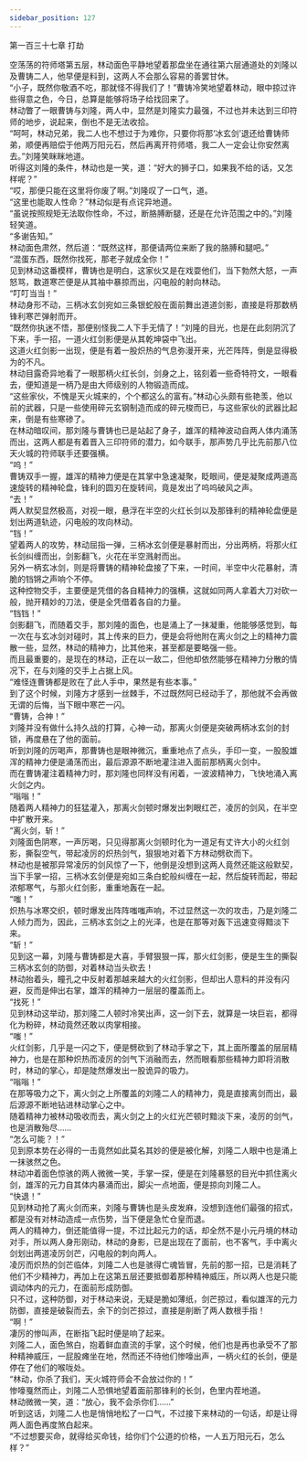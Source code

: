 ```yaml
---
sidebar_position: 127
---
```

 第一百三十七章 打劫


空荡荡的符师塔第五层，林动面色平静地望着那盘坐在通往第六层通道处的刘隆以及曹铸二人，他早便是料到，这两人不会那么容易的善罢甘休。  
“小子，既然你敬酒不吃，那就怪不得我们了！”曹铸冷笑地望着林动，眼中掠过许些得意之色，今日，总算是能够将场子给找回来了。  
林动瞥了一眼曹铸与刘隆，两人中，显然是刘隆实力最强，不过也并未达到三印符师的地步，说起来，倒也不是无法收拾。  
“呵呵，林动兄弟，我二人也不想过于为难你，只要你将那‘冰玄剑’退还给曹铸师弟，顺便再赔偿于他两万阳元石，然后再离开符师塔，我二人一定会让你安然离去。”刘隆笑眯眯地道。  
听得这刘隆的条件，林动也是一笑，道：“好大的狮子口，如果我不给的话，又怎样呢？”  
“哎，那便只能在这里将你废了啊。”刘隆叹了一口气，道。  
“这里也能取人性命？”林动似是有点诧异地道。  
“虽说按照规矩无法取你性命，不过，断胳膊断腿，还是在允许范围之中的。”刘隆轻笑道。  
“多谢告知。”  
林动面色肃然，然后道：“既然这样，那便请两位来断了我的胳膊和腿吧。”  
“混蛋东西，既然你找死，那老子就成全你！”  
见到林动这番模样，曹铸也是明白，这家伙又是在戏耍他们，当下勃然大怒，一声怒骂，数道寒芒便是从其袖中暴掠而出，闪电般的射向林动。  
“叮叮当当！”  
林动身形不动，三柄冰玄剑宛如三条银蛇般在面前舞出道道剑影，直接是将那数柄锋利寒芒弹射而开。  
“既然你执迷不悟，那便别怪我二人下手无情了！”刘隆的目光，也是在此刻阴沉了下来，手一招，一道火红剑影便是从其乾坤袋中飞出。  
这道火红剑影一出现，便是有着一股炽热的气息弥漫开来，光芒阵阵，倒是显得极为的不凡。  
林动目露奇异地看了一眼那柄火红长剑，剑身之上，铭刻着一些奇特符文，一眼看去，便知道是一柄乃是由大师级别的人物锻造而成。  
“这些家伙，不愧是天火城来的，个个都这么的富有。”林动心头颇有些艳羡，他以前的武器，只是一些使用碎元玄钢制造而成的碎元梭而已，与这些家伙的武器比起来，倒是有些寒碜了。  
在林动暗叹间，那刘隆与曹铸也已是站起了身子，雄浑的精神波动自两人体内涌荡而出，这两人都是有着晋入三印符师的潜力，如今联手，那声势几乎比先前那八位天火城的符师联手还要强横。  
“呜！”  
曹铸双手一握，雄浑的精神力便是在其掌中急速凝聚，眨眼间，便是凝聚成两道高速旋转的精神轮盘，锋利的圆刃在旋转间，竟是发出了呜呜破风之声。  
“去！”  
两人默契显然极高，对视一眼，悬浮在半空的火红长剑以及那锋利的精神轮盘便是划出两道轨迹，闪电般的攻向林动。  
“铛！”  
望着两人的攻势，林动屈指一弹，三柄冰玄剑便是暴射而出，分出两柄，将那火红长剑纠缠而出，剑影翻飞，火花在半空溅射而出。  
另外一柄玄冰剑，则是将曹铸的精神轮盘接了下来，一时间，半空中火花暴射，清脆的铛锵之声响个不停。  
这种控物交手，主要便是凭借的各自精神力的强横，这就如同两人拿着大刀对砍一般，抛开精妙的刀法，便是全凭借着各自的力量。  
“铛铛！”  
剑影翻飞，而随着交手，那刘隆的面色，也是涌上了一抹凝重，他能够感觉到，每一次在与玄冰剑对碰时，其上传来的巨力，便是会将他附在离火剑之上的精神力震散一些，显然，林动的精神力，比其他来，甚至都是要略强一些。  
而且最重要的，是现在的林动，正在以一敌二，但他却依然能够在精神力分散的情况下，在与刘隆的交手上占据上风。  
“难怪连曹铸都是败在了此人手中，果然是有些本事。”  
到了这个时候，刘隆方才感到一丝棘手，不过既然阿已经动手了，那他就不会再做无谓的后悔，当下眼中寒芒一闪。  
“曹铸，合神！”  
刘隆并没有做什么持久战的打算，心神一动，那离火剑便是突破两柄冰玄剑的封锁，再度悬在了他的面前。  
听到刘隆的厉喝声，那曹铸也是眼神微沉，重重地点了点头，手印一变，一股股雄浑的精神力便是涌荡而出，最后源源不断地灌注进入面前那柄离火剑中。  
而在曹铸灌注着精神力时，那刘隆也同样没有闲着，一波波精神力，飞快地涌入离火剑之内。  
“嗡嗡！”  
随着两人精神力的狂猛灌入，那离火剑顿时爆发出刺眼红芒，凌厉的剑风，在半空中扩散开来。  
“离火剑，斩！”  
刘隆面色阴寒，一声厉喝，只见得那离火剑顿时化为一道足有丈许大小的火红剑影，撕裂空气，带起凌厉的炽热剑气，狠狠地对着下方林动劈砍而下。  
林动也是被那异常凌厉的剑风惊了一下，他倒是没想到这两人竟然还能这般默契，当下手掌一招，三柄冰玄剑便是宛如三条白蛇般纠缠在一起，然后旋转而起，带起浓郁寒气，与那火红剑影，重重地轰在一起。  
“嗤！”  
炽热与冰寒交织，顿时爆发出阵阵嗤嗤声响，不过显然这一次的攻击，乃是刘隆二人倾力而为，因此，三柄冰玄剑之上的光泽，也是在那等对轰下迅速变得黯淡下来。  
“斩！”  
见到这一幕，刘隆与曹铸都是大喜，手臂狠狠一挥，那火红剑影，便是生生的撕裂三柄冰玄剑的防御，对着林动当头砍去！  
林动抬着头，瞳孔之中反射着那越来越大的火红剑影，但却出人意料的并没有闪避，反而是伸出右掌，雄浑的精神力一层层的覆盖而上。  
“找死！”  
见到林动这举动，那刘隆二人顿时冷笑出声，这一剑下去，就算是一块巨岩，都得化为粉碎，林动竟然还敢以肉掌相接。  
“嗤！”  
火红剑影，几乎是一闪之下，便是劈砍到了林动手掌之下，其上面所覆盖的层层精神力，也是在那种炽热而凌厉的剑气下消融而去，然而眼看那些精神力即将消散时，林动的掌心，却是陡然爆发出一股诡异的吸力。  
“嗡嗡！”  
在那等吸力之下，离火剑之上所覆盖的刘隆二人的精神力，竟是直接离剑而出，最后源源不断地钻进林动掌心之中。  
随着精神力被林动吸收而去，离火剑之上的火红光芒顿时黯淡下来，凌厉的剑气，也是消散殆尽……  
“怎么可能？！”  
见到原本势在必得的一击竟然如此莫名其妙的便是被化解，刘隆二人眼中也是涌上一抹骇然之色。  
林动冲着面色惊骇的两人微微一笑，手掌一探，便是在刘隆暴怒的目光中抓住离火剑，雄浑的元力自其体内暴涌而出，脚尖一点地面，便是掠向刘隆二人。  
“快退！”  
见到林动抢了离火剑而来，刘隆与曹铸也是头皮发麻，没想到连他们最强的招式，都是没有对林动造成一点伤势，当下便是急忙仓皇而退。  
两人的精神力，倒还能值得一提，不过比起元力的话，却全然不是小元丹境的林动对手，所以两人身形刚动，林动的身影，已是出现在了面前，也不客气，手中离火剑划出两道凌厉剑芒，闪电般的刺向两人。  
凌厉而炽热的剑芒临体，刘隆二人也是骇得亡魂皆冒，先前的那一招，已是消耗了他们不少精神力，再加上在这第五层还要抵御着那种精神威压，所以两人也是只能调动体内的元力，在面前形成防御。  
只不过，这种防御，对于林动来说，无疑是脆如薄纸，剑芒掠过，看似雄浑的元力防御，直接是破裂而去，余下的剑芒掠过，直接是削断了两人数根手指！  
“啊！”  
凄厉的惨叫声，在断指飞起时便是响了起来。  
刘隆二人，面色煞白，抱着鲜血直流的手掌，这个时候，他们也是再也承受不了那种精神威压，一屁股瘫坐在地，然而还不待他们惨嚎出声，一柄火红的长剑，便是停在了他们的喉咙处。  
“林动，你杀了我们，天火城符师会不会放过你的！”  
惨嚎戛然而止，刘隆二人恐惧地望着面前那锋利的长剑，色里内茬地道。  
林动微微一笑，道：“放心，我不会杀你们……”  
听到这话，刘隆二人也是悄悄地松了一口气，不过接下来林动的一句话，却是让得两人面色再度煞白起来。  
“不过想要买命，就得给买命钱，给你们个公道的价格，一人五万阳元石，怎么样？”  
  
  
